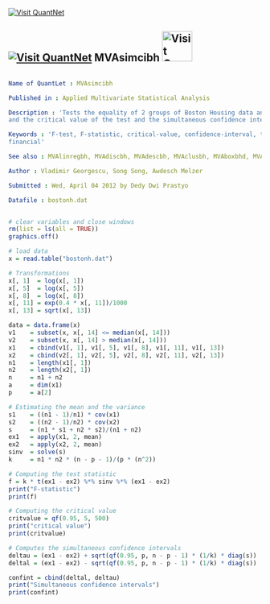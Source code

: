 
[<img src="https://github.com/QuantLet/Styleguide-and-Validation-procedure/blob/master/pictures/banner.png" alt="Visit QuantNet">](http://quantlet.de/index.php?p=info)

## [<img src="https://github.com/QuantLet/Styleguide-and-Validation-procedure/blob/master/pictures/qloqo.png" alt="Visit QuantNet">](http://quantlet.de/) **MVAsimcibh** [<img src="https://github.com/QuantLet/Styleguide-and-Validation-procedure/blob/master/pictures/QN2.png" width="60" alt="Visit QuantNet 2.0">](http://quantlet.de/d3/ia)

```yaml

Name of QuantLet : MVAsimcibh

Published in : Applied Multivariate Statistical Analysis

Description : 'Tests the equality of 2 groups of Boston Housing data and computes the F-statistic
and the critical value of the test and the simultaneous confidence intervals.'

Keywords : 'F-test, F-statistic, critical-value, confidence-interval, test, hypothesis-testing,
financial'

See also : MVAlinregbh, MVAdiscbh, MVAdescbh, MVAclusbh, MVAboxbhd, MVAaerbh

Author : Vladimir Georgescu, Song Song, Awdesch Melzer

Submitted : Wed, April 04 2012 by Dedy Dwi Prastyo

Datafile : bostonh.dat

```


```r

# сlear variables and close windows
rm(list = ls(all = TRUE))
graphics.off()

# load data
x = read.table("bostonh.dat")

# Transformations
x[, 1]  = log(x[, 1])
x[, 5]  = log(x[, 5])
x[, 8]  = log(x[, 8])
x[, 11] = exp(0.4 * x[, 11])/1000
x[, 13] = sqrt(x[, 13])

data = data.frame(x)
v1    = subset(x, x[, 14] <= median(x[, 14]))
v2    = subset(x, x[, 14] > median(x[, 14]))
x1    = cbind(v1[, 1], v1[, 5], v1[, 8], v1[, 11], v1[, 13])
x2    = cbind(v2[, 1], v2[, 5], v2[, 8], v2[, 11], v2[, 13])
n1    = length(x1[, 1])
n2    = length(x2[, 1])
n     = n1 + n2
a     = dim(x1)
p     = a[2]

# Estimating the mean and the variance
s1    = ((n1 - 1)/n1) * cov(x1)
s2    = ((n2 - 1)/n2) * cov(x2)
s     = (n1 * s1 + n2 * s2)/(n1 + n2)
ex1   = apply(x1, 2, mean)
ex2   = apply(x2, 2, mean)
sinv  = solve(s)
k     = n1 * n2 * (n - p - 1)/(p * (n^2))

# Computing the test statistic
f = k * t(ex1 - ex2) %*% sinv %*% (ex1 - ex2)
print("F-statistic")
print(f)

# Computing the critical value
critvalue = qf(0.95, 5, 500)
print("critical value")
print(critvalue)

# Computes the simultaneous confidence intervals
deltau = (ex1 - ex2) + sqrt(qf(0.95, p, n - p - 1) * (1/k) * diag(s))
deltal = (ex1 - ex2) - sqrt(qf(0.95, p, n - p - 1) * (1/k) * diag(s))

confint = cbind(deltal, deltau)
print("Simultaneous confidence intervals")
print(confint)

```
